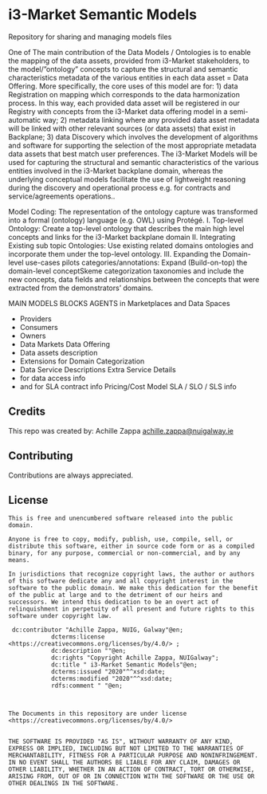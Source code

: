 # i3-Market Semantic Models

Repository for sharing and managing models files

One of The main contribution of the Data Models / Ontologies  is to enable the mapping of the data assets, provided from i3-Market stakeholders, to the model/”ontology” concepts to capture the structural and semantic characteristics metadata of the various entities in each data asset = Data Offering. More specifically, the core uses of this model are for: 1) data Registration on mapping which corresponds to the data harmonization process. In this way, each provided data asset will be registered in our Registry with concepts from the i3-Market data offering model in a semi-automatic way; 2) metadata linking where any provided data asset metadata will be linked with other relevant sources (or data assets) that exist in Backplane; 3) data Discovery which involves the development of algorithms and software for supporting the selection of the most appropriate metadata data assets that best match user preferences. 
The i3-Market Models will be used for capturing the structural and semantic characteristics of the various entities involved in the i3-Market backplane domain, whereas the underlying conceptual models facilitate the use of lightweight reasoning during the discovery and operational process e.g. for contracts and service/agreements operations..


Model Coding: The representation of the ontology capture was transformed into a
formal (ontology) language (e.g. OWL) using Protégé.
I. Top-level Ontology: Create a top-level ontology that describes the main high level concepts and links for the i3-Market backplane domain
II. Integrating Existing sub topic Ontologies: Use existing related domains ontologies and  incorporate them under the top-level ontology.
III. Expanding the Domain-level use-cases pilots categories/annotations: Expand (Build-on-top) the domain-level conceptSkeme categorization taxonomies and include the new concepts, data fields and relationships between the concepts that were extracted from the demonstrators’ domains.

MAIN MODELS BLOCKS
AGENTS in Marketplaces and Data Spaces
-	Providers
-	Consumers
-	Owners
-   Data Markets
Data Offering
- Data assets description
- Extensions for Domain Categorization
- Data Service Descriptions
Extra Service Details 
- for data access info
- and for SLA contract info
Pricing/Cost Model
SLA / SLO / SLS info

## Credits
This repo was created by:
Achille Zappa <achille.zappa@nuigalway.ie>
## Contributing
Contributions are always appreciated.
## License
```
This is free and unencumbered software released into the public domain.

Anyone is free to copy, modify, publish, use, compile, sell, or
distribute this software, either in source code form or as a compiled
binary, for any purpose, commercial or non-commercial, and by any
means.

In jurisdictions that recognize copyright laws, the author or authors
of this software dedicate any and all copyright interest in the
software to the public domain. We make this dedication for the benefit
of the public at large and to the detriment of our heirs and
successors. We intend this dedication to be an overt act of
relinquishment in perpetuity of all present and future rights to this
software under copyright law.

 dc:contributor "Achille Zappa, NUIG, Galway"@en;
            dcterms:license <https://creativecommons.org/licenses/by/4.0/> ;                
            dc:description ""@en;
            dc:rights "Copyright Achille Zappa, NUIGalway";
            dc:title " i3-Market Semantic Models"@en;
            dcterms:issued "2020"^^xsd:date;
            dcterms:modified "2020"^^xsd:date;
            rdfs:comment " "@en;
          
           

The Documents in this repository are under license <https://creativecommons.org/licenses/by/4.0/> 


THE SOFTWARE IS PROVIDED "AS IS", WITHOUT WARRANTY OF ANY KIND,
EXPRESS OR IMPLIED, INCLUDING BUT NOT LIMITED TO THE WARRANTIES OF
MERCHANTABILITY, FITNESS FOR A PARTICULAR PURPOSE AND NONINFRINGEMENT.
IN NO EVENT SHALL THE AUTHORS BE LIABLE FOR ANY CLAIM, DAMAGES OR
OTHER LIABILITY, WHETHER IN AN ACTION OF CONTRACT, TORT OR OTHERWISE,
ARISING FROM, OUT OF OR IN CONNECTION WITH THE SOFTWARE OR THE USE OR
OTHER DEALINGS IN THE SOFTWARE.


